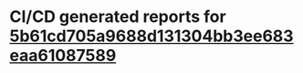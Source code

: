 # CI/CD generated reports for [5b61cd705a9688d131304bb3ee683eaa61087589](https://github.com/hydephp/develop/commit/5b61cd705a9688d131304bb3ee683eaa61087589)
